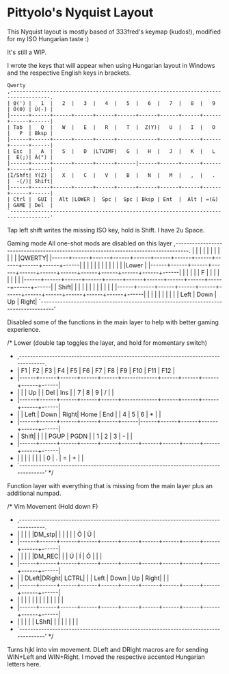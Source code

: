# Pittyolo's Nyquist Layout

This Nyquist layout is mostly based of 333fred's keymap (kudos!), modified for my ISO Hungarian taste :)

It's still a WIP.

I wrote the keys that will appear when using Hungarian layout in Windows and the respective English keys in brackets.

```
Qwerty
,-----------------------------------------------------------------------------------.
| 0(') |   1  |   2  |   3  |   4  |   5  |   6  |   7  |   8  |   9  | Ö(0) | Ü(-) |
|------+------+------+------+------+------+------+------+------+------+------+------|
| Tab  |   Q  |   W  |   E  |   R  |   T  |  Z(Y)|   U  |   I  |   O  |   P  | Bksp |
|------+------+------+------+------+-------------+------+------+------+------+------|
| Esc  |   A  |   S  |   D  |LTVIMF|   G  |   H  |   J  |   K  |   L  |  É(;)| Á(") |
|------+------+------+------+------+------|------+------+------+------+------+------|
|Í/Shft| Y(Z) |   X  |   C  |   V  |   B  |   N  |   M  |   ,  |   .  |  -(/)| Shift|
|------+------+------+------+------+------+------+------+------+------+------+------|
| Ctrl |  GUI |  Alt |LOWER |  Spc |  Spc | Bksp | Ent  |  Alt | =(&) | GAME | Del  |
`-----------------------------------------------------------------------------------'
```
 
 Tap left shift writes the missing ISO key, hold is Shift. I have 2u Space.
 
Gaming mode
All one-shot mods are disabled on this layer
,-----------------------------------------------------------------------------------.
|      |      |      |      |      |      |      |      |      |      |      |QWERTY|
|------+------+------+------+------+------+------+------+------+------+------+------|
|      |      |      |      |      |      |      |      |      |      |      |Lower |
|------+------+------+------+------+------+------+------+------+------+------+------|
|      |      |      |      |   F  |      |      |      |      |      |      |      |
|------+------+------+------+------+------+------+------+------+------+------+------|
| Shift|      |      |      |      |      |      |      |      |      |      |      |
|------+------+------+------+------+------+------+------+------+------+------+------|
|      |      |      |      |      |      |      |      | Left | Down |  Up  | Right|
`-----------------------------------------------------------------------------------'

 
 Disabled some of the functions in the main layer to help with better gaming experience.
 
 /* Lower (double tap toggles the layer, and hold for momentary switch)
 * ,-----------------------------------------------------------------------------------.
 * |  F1  |  F2  |  F3  |  F4  |  F5  |  F6  |  F7  |  F8  |  F9  |  F10 |  F11 |  F12 |
 * |------+------+------+------+------+-------------+------+------+------+------+------|
 * |      |      |  Up  |      |  Del |  Ins |      |   7  |   8  |   9  |   /  |      |
 * |------+------+------+------+------+-------------+------+------+------+------+------|
 * |      | Left | Down | Right| Home |  End |      |   4  |   5  |   6  |   *  |      |
 * |------+------+------+------+------+------|------+------+------+------+------+------|
 * | Shift|      |      |      | PGUP | PGDN |      |   1  |   2  |   3  |   -  |      |
 * |------+------+------+------+------+------+------+------+------+------+------+------|
 * |      |      |      |      |      |      |      |   0  |   .  |   =  |   +  |      |
 * `-----------------------------------------------------------------------------------'
 */
 
 Function layer with everything that is missing from the main layer plus an additional numpad.
 
 /* Vim Movement (Hold down F)
 * ,-----------------------------------------------------------------------------------.
 * |      |      |      |      |DM_stp|      |      |      |      |      |   Ő  |  Ű   |
 * |------+------+------+------+------+------+------+------+------+------+------+------|
 * |      |      |      |      |DM_REC|      |      |  Ú   |   Í  |   Ó  |      |      |
 * |------+------+------+------+------+------+------+------+------+------+------+------|
 * |      | DLeft|DRight| LCTRL|      |      | Left | Down |  Up  | Right|      |      |
 * |------+------+------+------+------+------+------+------+------+------+------+------|
 * |      |      |      |      |      |      |      |      |      |      |      |      |
 * |------+------+------+------+------+------+------+------+------+------+------+------|
 * |      |      |      |      | LShft|      |      |      |      |      |      |      |
 * `-----------------------------------------------------------------------------------'
 */
 
 Turns hjkl into vim movement. DLeft and DRight macros are for sending WIN+Left and WIN+Right. I moved the respective accented Hungarian letters here.
